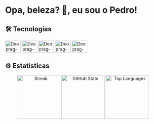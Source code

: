 # Opa, beleza? 🖖, eu sou o Pedro!


## 🛠️ Tecnologias

<div style="display" display="inline-block">
<img align="center" alt="Deoprag-HTML" width="50" height="40" src="https://cdn.jsdelivr.net/gh/devicons/devicon/icons/html5/html5-original.svg"/>
<img align="center" alt="Deoprag-CSS" width="50" height="40" src="https://cdn.jsdelivr.net/gh/devicons/devicon/icons/css3/css3-original.svg"/>
<img align="center" alt="Deoprag-JS" width="50" height="40" src="https://cdn.jsdelivr.net/gh/devicons/devicon/icons/javascript/javascript-original.svg"/>
<img align="center" alt="Deoprag-C" width="50" height="40" src="https://cdn.jsdelivr.net/gh/devicons/devicon/icons/c/c-original.svg"/>
<img align="center" alt="Deoprag-Java" width="50" height="40" src="https://cdn.jsdelivr.net/gh/devicons/devicon/icons/java/java-original.svg"/>
</div>

## ⚙️ Estatísticas
<div>
  <a href="https://github.com/Deoprag">
  <p align="center">
  <img height="140em" alt="Streak" src="https://streak-stats.demolab.com?user=Deoprag&theme=midnight-purple&date_format=j%2Fn%5B%2FY%5D&ring=FF4DEF&fire=DD9A07&dates=EC69E5">
  <img height="140em" alt="GitHub Stats" src="https://github-readme-stats.vercel.app/api?username=Deoprag&show_icons=true&theme=midnight-purple">
  <img height="140em" alt="Top Languages" src="https://github-readme-stats.vercel.app/api/top-langs/?username=Deoprag&layout=compact&theme=midnight-purple">
  </p>
    
</div>
